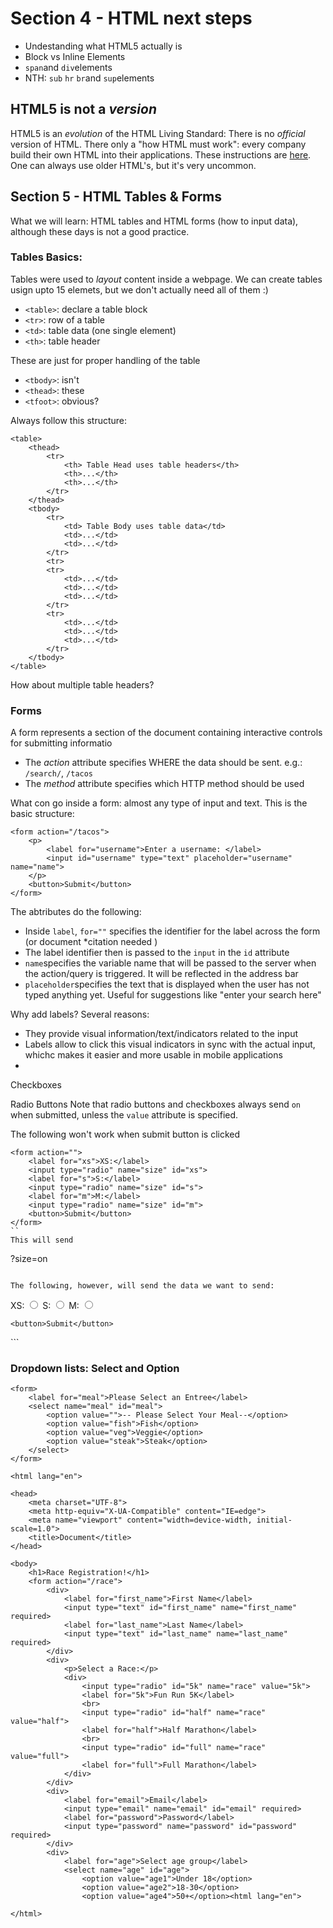 # Section 4 - HTML next steps
- Undestanding what HTML5 actually is
- Block vs Inline Elements
- `span`and `div`elements
- NTH: `sub` `hr` `br`and `sup`elements   

## HTML5 is not a *version*
HTML5 is an *evolution* of the HTML Living Standard: There is no *official* version of HTML. There only a "how HTML must work": every company build their own HTML into their applications. These instructions are [here](https://html.spec.whatwg.org/). One can always use older HTML's, but it's very uncommon.



## Section 5 - HTML Tables & Forms

What we will learn: HTML tables and HTML forms (how to input data), although these days is not a good practice.
### Tables Basics:
Tables were used to *layout* content inside a webpage. We can create tables usign upto 15 elemets, but we don't actually need all of them :)

- `<table>`: declare a table block
- `<tr>`: row of a table
- `<td>`: table data (one single element)
- `<th>`: table header

These are just for proper handling of the table
- `<tbody>`: isn't
- `<thead>`: these
- `<tfoot>`: obvious?

Always follow this structure:
```
<table>
    <thead>
        <tr>
            <th> Table Head uses table headers</th>
            <th>...</th>
            <th>...</th>
        </tr>
    </thead>
    <tbody>
        <tr>
            <td> Table Body uses table data</td>
            <td>...</td>
            <td>...</td>
        </tr>
        <tr>
        <tr>
            <td>...</td>
            <td>...</td>
            <td>...</td>
        </tr>
        <tr>
            <td>...</td>
            <td>...</td>
            <td>...</td>
        </tr>
    </tbody>
</table>
```

How about multiple table headers?

### Forms
A form represents a section of the document containing interactive controls for submitting informatio

- The *action* attribute specifies WHERE the data should be sent. e.g.: `/search/`, `/tacos`
- The *method* attribute specifies which HTTP method should be used

What con go inside a form: almost any type of input and text. This is the basic structure:
```
<form action="/tacos">
    <p>
        <label for="username">Enter a username: </label>
        <input id="username" type="text" placeholder="username" name="name">
    </p>
    <button>Submit</button>
</form>
```
The abtributes do the following:
- Inside `label`, `for=""` specifies the identifier for the label across the form (or document *citation needed )
- The label identifier then is passed to the `input` in the `id` attribute
- `name`specifies the variable name that will be passed to the server when the action/query is triggered. It will be reflected in the address bar
- `placeholder`specifies the text that is displayed when the user has not typed anything yet. Useful for suggestions like "enter your search here"



Why add labels? Several reasons:
- They provide visual information/text/indicators related to the input
- Labels allow to click this visual indicators in sync with the actual input, whichc makes it easier and more usable in mobile applications
- 


Checkboxes


Radio Buttons
Note that radio buttons and checkboxes always send `on` when submitted, unless the `value` attribute is specified.

The following won't work when submit button is clicked
```
<form action="">
    <label for="xs">XS:</label>
    <input type="radio" name="size" id="xs">
    <label for="s">S:</label>
    <input type="radio" name="size" id="s">
    <label for="m">M:</label>
    <input type="radio" name="size" id="m">
    <button>Submit</button>
</form>
``
This will send
```
?size=on
```

The following, however, will send the data we want to send:
```
<form action="">
    <label for="xs">XS:</label>
    <input type="radio" name="size" id="xs" value="xs">
    <label for="s">S:</label>
    <input type="radio" name="size" id="s" value="s">
    <label for="m">M:</label>
    <input type="radio" name="size" id="m" value="m">
    
    <button>Submit</button>
</form>
```

### Dropdown lists: Select and Option

```
<form>
    <label for="meal">Please Select an Entree</label>
    <select name="meal" id="meal">
        <option value="">-- Please Select Your Meal--</option>
        <option value="fish">Fish</option>
        <option value="veg">Veggie</option>
        <option value="steak">Steak</option>
    </select> 
</form>
```

```
<html lang="en">

<head>
    <meta charset="UTF-8">
    <meta http-equiv="X-UA-Compatible" content="IE=edge">
    <meta name="viewport" content="width=device-width, initial-scale=1.0">
    <title>Document</title>
</head>

<body>
    <h1>Race Registration!</h1>
    <form action="/race">
        <div>
            <label for="first_name">First Name</label>
            <input type="text" id="first_name" name="first_name" required>
            <label for="last_name">Last Name</label>
            <input type="text" id="last_name" name="last_name" required>
        </div>
        <div>
            <p>Select a Race:</p>
            <div>
                <input type="radio" id="5k" name="race" value="5k">
                <label for="5k">Fun Run 5K</label>
                <br>
                <input type="radio" id="half" name="race" value="half">
                <label for="half">Half Marathon</label>
                <br>
                <input type="radio" id="full" name="race" value="full">
                <label for="full">Full Marathon</label>
            </div>
        </div>
        <div>
            <label for="email">Email</label>
            <input type="email" name="email" id="email" required>
            <label for="password">Password</label>
            <input type="password" name="password" id="password" required>
        </div>
        <div>
            <label for="age">Select age group</label>
            <select name="age" id="age">
                <option value="age1">Under 18</option>
                <option value="age2">18-30</option>
                <option value="age4">50+</option><html lang="en">

</html>

```